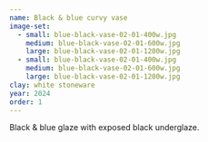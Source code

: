 ```yaml
---
name: Black & blue curvy vase
image-set:
  - small: blue-black-vase-02-01-400w.jpg
    medium: blue-black-vase-02-01-600w.jpg
    large: blue-black-vase-02-01-1200w.jpg
  - small: blue-black-vase-02-01-400w.jpg
    medium: blue-black-vase-02-01-600w.jpg
    large: blue-black-vase-02-01-1200w.jpg
clay: white stoneware
year: 2024
order: 1
---
```


Black & blue glaze with exposed black underglaze.